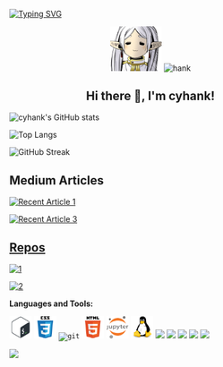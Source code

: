 [![Typing SVG](https://readme-typing-svg.herokuapp.com?multiline=true&width=500&lines=Full-stack+web+and+app+developer.++++++++++)](https://git.io/typing-svg)

<p align="center">
  <img width="92" src="https://raw.githubusercontent.com/cyhank/cyhank/main/file/DM_20220611232127_001.png" />
  <img src="https://count.getloli.com/get/@:cyhank" alt="hank" />
</p>  
<h2 align="center">Hi there 👋, I'm cyhank!</h2>

<!--
<a href="" target="blank">Blog: <img align="center" src="https://cdn.jsdelivr.net/npm/simple-icons@3.0.1/icons/medium.svg" alt="Medium" height="30" width="40" /></a> <a href="" target="blank">Twitter: <img align="center" src="https://cdn.jsdelivr.net/npm/simple-icons@3.0.1/icons/twitter.svg" alt="Medium" height="30" width="40" /></a>

<h2>🏆 Github Profile Trophy</h2>
<img width=800 src="https://github-profile-trophy.vercel.app/?username=cyhank&column=9&theme=gruvbox&no-frame=true"/>
-->
![cyhank's GitHub stats](https://github-readme-stats.vercel.app/api?username=cyhank&show_icons=true&theme=tokyonight)


![Top Langs](https://github-readme-stats.vercel.app/api/top-langs/?username=cyhank&layout=compact)

![GitHub Streak](https://github-readme-streak-stats.herokuapp.com?user=cyhank&theme=neon-palenight&hide_border=true)

## Medium Articles

 <a target="_blank" href="https://github-readme-medium-recent-article.vercel.app/medium/@shinichiokada/0"><img src="https://github-readme-medium-recent-article.vercel.app/medium/@shinichiokada/0" alt="Recent Article 1">

<a target="_blank" href="https://github-readme-medium-recent-article.vercel.app/medium/@shinichiokada/2"><img src="https://github-readme-medium-recent-article.vercel.app/medium/@shinichiokada/2" alt="Recent Article 3">

## Repos

[![1](https://github-readme-stats.vercel.app/api/pin/?username=cyhank&repo=cyhank&show_owner=true)](https://github.com/cyhank/cyhank)

[![2](https://github-readme-stats.vercel.app/api/pin/?username=cyhank&repo=iptv=true)]([https://github.com/cyhank/cyhank](https://github.com/cyhank/iptv))





**Languages and Tools:**  

<code><img src="https://raw.githubusercontent.com/devicons/devicon/master/icons/bash/bash-original.svg" alt="bash" width="40" height="40"/></code>
<code><img src="https://raw.githubusercontent.com/devicons/devicon/master/icons/css3/css3-original-wordmark.svg" alt="css3" width="40" height="40"/></code>
<code><img src="https://www.vectorlogo.zone/logos/git-scm/git-scm-icon.svg" alt="git" width="40" height="40"/></code>
<code><img src="https://raw.githubusercontent.com/devicons/devicon/master/icons/html5/html5-original-wordmark.svg" alt="html5" width="40" height="40"/></code>
<code><img src="https://raw.githubusercontent.com/devicons/devicon/master/icons/jupyter/jupyter-original-wordmark.svg" alt="Jupyter" width="40" height="40"/></code>
<code><img src="https://raw.githubusercontent.com/devicons/devicon/master/icons/linux/linux-original.svg" alt="linux" width="40" height="40"/></code>
<code><img height="40" src="https://raw.githubusercontent.com/cyhank/cyhank/master/assets/python.png"></code>
<code><img height="40" src="https://raw.githubusercontent.com/cyhank/cyhank/master/assets/javascript.png"></code>
<code><img height="40" src="https://raw.githubusercontent.com/cyhank/cyhank/master/assets/php.png"></code>
<code><img height="40" src="https://raw.githubusercontent.com/cyhank/cyhank/master/assets/visual-studio-code.png"></code>
<code><img height="40" src="https://raw.githubusercontent.com/cyhank/cyhank/master/assets/vim.png"></code>  

![](https://komarev.com/ghpvc/?username=cyhank)

